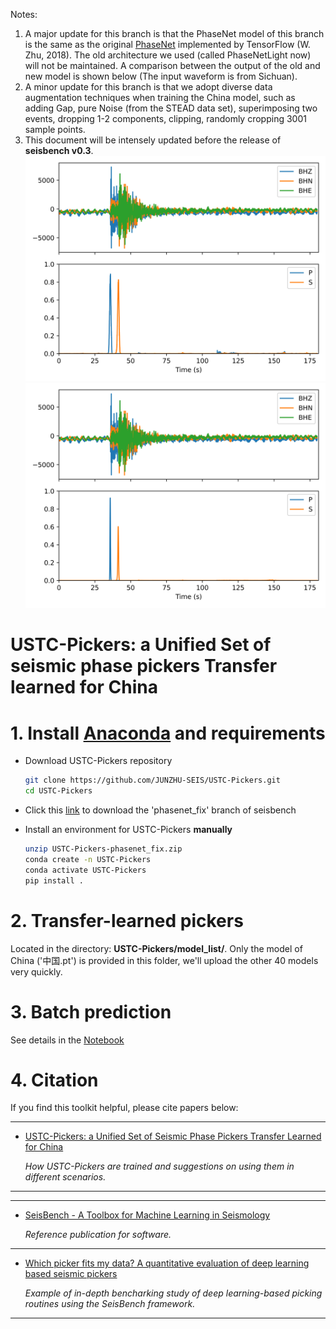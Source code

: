 Notes:
1. A major update for this branch is that the PhaseNet model of this branch is the same as the original [PhaseNet](https://github.com/AI4EPS/PhaseNet/blob/master/phasenet/model.py) implemented by TensorFlow (W. Zhu, 2018). The old architecture we used (called PhaseNetLight now) will not be maintained. A comparison between the output of the old and new model is shown below (The input waveform is from Sichuan).
2. A minor update for this branch is that we adopt diverse data augmentation techniques when training the China model, such as adding Gap, pure Noise (from the STEAD data set), superimposing two events, dropping 1-2 components, clipping, randomly cropping 3001 sample points.
2. This document will be intensely updated before the release of **seisbench v0.3**.
![old](https://raw.githubusercontent.com/JUNZHU-SEIS/USTC-Pickers/main/demo/figure/test.png)
![new](./demo/figure/Sichuan_New_model.png)
# USTC-Pickers: a Unified Set of seismic phase pickers Transfer learned for China

# 1. Install [Anaconda](https://www.anaconda.com/) and requirements

* Download USTC-Pickers repository

  ```bash
  git clone https://github.com/JUNZHU-SEIS/USTC-Pickers.git
  cd USTC-Pickers
  ```

* Click this [link](https://github.com/seisbench/seisbench/archive/refs/heads/phasenet_fix.zip) to download the 'phasenet_fix' branch of seisbench

* Install an environment for USTC-Pickers **manually**

  ```bash
  unzip USTC-Pickers-phasenet_fix.zip
  conda create -n USTC-Pickers
  conda activate USTC-Pickers
  pip install .
  ```

# 2. Transfer-learned pickers
Located in the directory: **USTC-Pickers/model_list/**. Only the model of China ('中国.pt') is provided in this folder, we'll upload the other 40 models very quickly.

# 3. Batch prediction

See details in the [Notebook](./demo/demo_pick.ipynb)


# 4. Citation
If you find this toolkit helpful, please cite papers below:

---

* [USTC-Pickers: a Unified Set of Seismic Phase Pickers Transfer Learned for China](https://www.equsci.org.cn/en/article/id/95a7e2fc-677e-4879-82a1-bf3b10f945aa)

  _How USTC-Pickers are trained and suggestions on using them in different scenarios._
---

---

* [SeisBench - A Toolbox for Machine Learning in Seismology](https://doi.org/10.1785/0220210324)

  _Reference publication for software._

---

* [Which picker fits my data? A quantitative evaluation of deep learning based seismic pickers](https://doi.org/10.1029/2021JB023499)

  _Example of in-depth bencharking study of deep learning-based picking routines using the SeisBench framework._

---